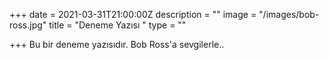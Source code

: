 +++
date = 2021-03-31T21:00:00Z
description = ""
image = "/images/bob-ross.jpg"
title = "Deneme Yazısı "
type = ""

+++
Bu bir deneme yazısıdır. Bob Ross'a sevgilerle..